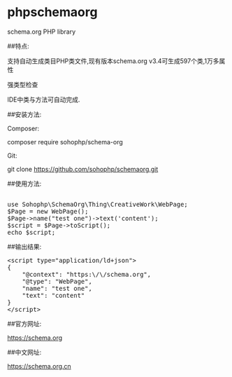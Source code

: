 # phpschemaorg

schema.org PHP library

##特点:

支持自动生成类目PHP类文件,现有版本schema.org v3.4可生成597个类,1万多属性

强类型检查

IDE中类与方法可自动完成.


##安装方法:

Composer:

composer require sohophp/schema-org

Git:

git clone https://github.com/sohophp/schemaorg.git

##使用方法:

<pre> 
use Sohophp\SchemaOrg\Thing\CreativeWork\WebPage;
$Page = new WebPage();
$Page->name("test one")->text('content');
$script = $Page->toScript();
echo $script;
</pre>

##输出结果:

<pre>
&lt;script type=&quot;application/ld+json&quot;&gt;
{
    &quot;@context&quot;: &quot;https:\/\/schema.org&quot;,
    &quot;@type&quot;: &quot;WebPage&quot;,
    &quot;name&quot;: &quot;test one&quot;,
    &quot;text&quot;: &quot;content&quot;
}
&lt;/script&gt;
</pre>

##官方网址:

https://schema.org

##中文网址:

https://schema.org.cn
